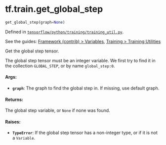 <div itemscope itemtype="http://developers.google.com/ReferenceObject">
<meta itemprop="name" content="tf.train.get_global_step" />
</div>

# tf.train.get_global_step

``` python
get_global_step(graph=None)
```



Defined in [`tensorflow/python/training/training_util.py`](https://www.tensorflow.org/code/tensorflow/python/training/training_util.py).

See the guides: [Framework (contrib) > Variables](../../../../api_guides/python/contrib.framework.md#Variables), [Training > Training Utilities](../../../../api_guides/python/train.md#Training_Utilities)

Get the global step tensor.

The global step tensor must be an integer variable. We first try to find it
in the collection `GLOBAL_STEP`, or by name `global_step:0`.

#### Args:

* <b>`graph`</b>: The graph to find the global step in. If missing, use default graph.


#### Returns:

  The global step variable, or `None` if none was found.


#### Raises:

* <b>`TypeError`</b>: If the global step tensor has a non-integer type, or if it is not
    a `Variable`.